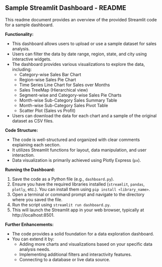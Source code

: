 ## Sample Streamlit Dashboard - README

This readme document provides an overview of the provided Streamlit code for a sample dashboard.

**Functionality:**

* This dashboard allows users to upload or use a sample dataset for sales analysis.
* Users can filter the data by date range, region, state, and city using interactive widgets.
* The dashboard provides various visualizations to explore the data, including:
    * Category-wise Sales Bar Chart
    * Region-wise Sales Pie Chart
    * Time Series Line Chart for Sales over Months
    * Sales TreeMap (Hierarchical view)
    * Segment-wise and Category-wise Sales Pie Charts
    * Month-wise Sub-Category Sales Summary Table
    * Month-wise Sub-Category Sales Pivot Table
    * Scatter Plot (Sales vs Profit)
* Users can download the data for each chart and a sample of the original dataset as CSV files.

**Code Structure:**

* The code is well-structured and organized with clear comments explaining each section.
* It utilizes Streamlit functions for layout, data manipulation, and user interaction.
* Data visualization is primarily achieved using Plotly Express (`px`).

**Running the Dashboard:**

1. Save the code as a Python file (e.g., `dashboard.py`).
2. Ensure you have the required libraries installed (`streamlit`, `pandas`, `plotly`, etc.). You can install them using `pip install <library_name>`.
3. Open a terminal or command prompt and navigate to the directory where you saved the file.
4. Run the script using `streamlit run dashboard.py`.
5. This will launch the Streamlit app in your web browser, typically at http://localhost:8501.

**Further Enhancements:**

* The code provides a solid foundation for a data exploration dashboard. 
* You can extend it by:
    * Adding more charts and visualizations based on your specific data analysis needs.
    * Implementing additional filters and interactivity features.
    * Connecting to a database or live data source.
